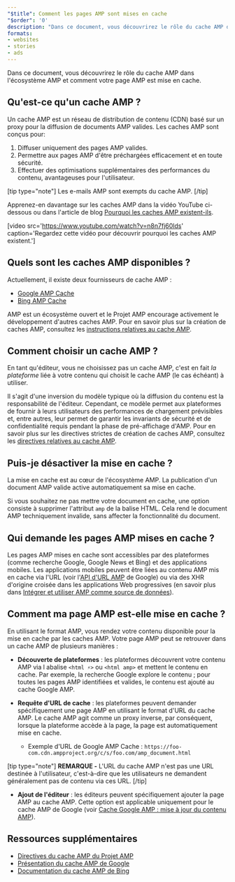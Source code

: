 ```yaml
---
"$title": Comment les pages AMP sont mises en cache
"$order": '0'
description: "Dans ce document, vous découvrirez le rôle du cache AMP dans l'écosystème AMP et comment votre page AMP est mise en cache."
formats:
- websites
- stories
- ads
---
```


Dans ce document, vous découvrirez le rôle du cache AMP dans l'écosystème AMP et comment votre page AMP est mise en cache.

## Qu'est-ce qu'un cache AMP ?

Un <a>cache AMP</a> est un réseau de distribution de contenu (CDN) basé sur un proxy pour la diffusion de documents AMP valides. Les caches AMP sont conçus pour:

1. Diffuser uniquement des pages AMP valides.
2. Permettre aux pages AMP d'être préchargées efficacement et en toute sécurité.
3. Effectuer des optimisations supplémentaires des performances du contenu, avantageuses pour l'utilisateur.

[tip type="note"] Les e-mails AMP sont exempts du cache AMP. [/tip]

Apprenez-en davantage sur les caches AMP dans la vidéo YouTube ci-dessous ou dans l'article de blog [Pourquoi les caches AMP existent-ils](https://medium.com/@pbakaus/why-amp-caches-exist-cd7938da2456).

[video src='https://www.youtube.com/watch?v=n8n7fj60lds' caption='Regardez cette vidéo pour découvrir pourquoi les caches AMP existent.']

## Quels sont les caches AMP disponibles ?

Actuellement, il existe deux fournisseurs de cache AMP :

- [Google AMP Cache](https://developers.google.com/amp/cache/)
- [Bing AMP Cache](https://www.bing.com/webmaster/help/bing-amp-cache-bc1c884c)

AMP est un écosystème ouvert et le Projet AMP encourage activement le développement d'autres caches AMP. Pour en savoir plus sur la création de caches AMP, consultez les [instructions relatives au cache AMP](https://github.com/ampproject/amphtml/blob/master/spec/amp-cache-guidelines.md).

## Comment choisir un cache AMP ?

En tant qu'éditeur, vous ne choisissez pas un cache AMP, c'est en fait *la plateforme* liée à votre contenu qui choisit le cache AMP (le cas échéant) à utiliser.

Il s'agit d'une inversion du modèle typique où la diffusion du contenu est la responsabilité de l'éditeur. Cependant, ce modèle permet aux plateformes de fournir à leurs utilisateurs des performances de chargement prévisibles et, entre autres, leur permet de garantir les invariants de sécurité et de confidentialité requis pendant la phase de pré-affichage d'AMP. Pour en savoir plus sur les directives strictes de création de caches AMP, consultez les [directives relatives au cache AMP](https://github.com/ampproject/amphtml/blob/master/spec/amp-cache-guidelines.md).

## Puis-je désactiver la mise en cache ?

La mise en cache est au cœur de l'écosystème AMP. La publication d'un document AMP valide active automatiquement sa mise en cache.

Si vous souhaitez ne pas mettre votre document en cache, une option consiste à supprimer l'attribut `amp` de la balise HTML. Cela rend le document AMP techniquement invalide, sans affecter la fonctionnalité du document.

## Qui demande les pages AMP mises en cache ?

Les pages AMP mises en cache sont accessibles par des plateformes (comme recherche Google, Google News et Bing) et des applications mobiles. Les applications mobiles peuvent être liées au contenu AMP mis en cache via l'URL (voir l'[API d'URL AMP](https://developers.google.com/amp/cache/use-amp-url) de Google) ou via des XHR d'origine croisée dans les applications Web progressives (en savoir plus dans [Intégrer et utiliser AMP comme source de données](../../../../documentation/guides-and-tutorials/integrate/amp-in-pwa.md)).

<amp-img src="/static/img/docs/platforms_accessing_cache.png" width="1054" height="356" layout="responsive" alt="platforms and mobile apps access cached AMP pages"></amp-img>

## Comment ma page AMP est-elle mise en cache ?

En utilisant le format AMP, vous rendez votre contenu disponible pour la mise en cache par les caches AMP. Votre page AMP peut se retrouver dans un cache AMP de plusieurs manières :

- **Découverte de plateformes** : les plateformes découvrent votre contenu AMP via l abalise `<html ⚡>` ou `<html amp>` et mettent le contenu en cache. Par exemple, la recherche Google explore le contenu ; pour toutes les pages AMP identifiées et valides, le contenu est ajouté au cache Google AMP.

- **Requête d'URL de cache** : les plateformes peuvent demander spécifiquement une page AMP en utilisant le format d'URL du cache AMP. Le cache AMP agit comme un proxy inverse, par conséquent, lorsque la plateforme accède à la page, la page est automatiquement mise en cache.

    - Exemple d'URL de Google AMP Cache : `https://foo-com.cdn.ampproject.org/c/s/foo.com/amp_document.html`

[tip type="note"] **REMARQUE -** L'URL du cache AMP n'est pas une URL destinée à l'utilisateur, c'est-à-dire que les utilisateurs ne demandent généralement pas de contenu via ces URL. [/tip]

- **Ajout de l'éditeur** : les éditeurs peuvent spécifiquement ajouter la page AMP au cache AMP.  Cette option est applicable uniquement pour le cache AMP de Google (voir [Cache Google AMP : mise à jour du contenu AMP](https://developers.google.com/amp/cache/update-cache)).

## Ressources supplémentaires

- [Directives du cache AMP du Projet AMP](https://github.com/ampproject/amphtml/blob/master/spec/amp-cache-guidelines.md)
- [Présentation du cache AMP de Google](https://developers.google.com/amp/cache/overview)
- [Documentation du cache AMP de Bing](https://www.bing.com/webmaster/help/bing-amp-cache-bc1c884c)
